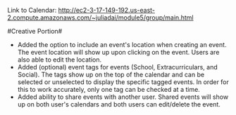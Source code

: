 Link to Calendar: http://ec2-3-17-149-192.us-east-2.compute.amazonaws.com/~juliadai/module5/group/main.html

#Creative Portion#
* Added the option to include an event's location when creating an event. The event location will show up upon clicking on the event. Users are also able to edit the location.
* Added (optional) event tags for events (School, Extracurriculars, and Social). The tags show up on the top of the calendar and can be selected or unselected to display the specific tagged events. In order for this to work accurately, only one tag can be checked at a time.
* Added ability to share events with another user. Shared events will show up on both user's calendars and both users can edit/delete the event.
